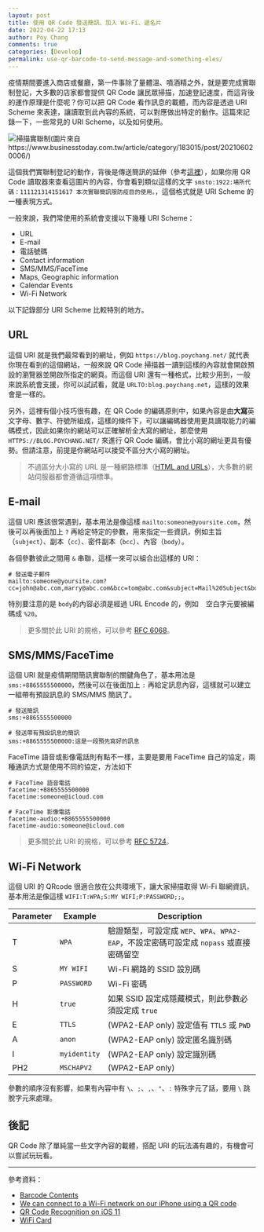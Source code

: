 ```yaml
---
layout: post
title: 使用 QR Code 發送簡訊、加入 Wi-Fi、遞名片
date: 2022-04-22 17:13
author: Poy Chang
comments: true
categories: [Develop]
permalink: use-qr-barcode-to-send-message-and-something-eles/
---
```


疫情期間要進入商店或餐廳，第一件事除了量體溫、噴酒精之外，就是要完成實聯制登記，大多數的店家都會提供 QR Code 讓民眾掃描，加速登記速度，而這背後的運作原理是什麼呢？你可以把 QR Code 看作訊息的載體，而內容是透過 URI Scheme 來表達，讓讀取到此內容的系統，可以對應做出特定的動作。這篇來記錄一下，一些常見的 URI Scheme，以及如何使用。

![掃描實聯制(圖片來自 https://www.businesstoday.com.tw/article/category/183015/post/202106020006/)](https://i.imgur.com/cjev8Kl.png)

這個我們實聯制登記的動作，背後是傳送簡訊的延伸（參考[這裡](https://g0v.hackmd.io/@au/HkmyoS-Fu#%E9%96%8B%E7%99%BC%E8%80%85-QampA)），如果你用 QR Code 讀取器來查看這圖片的內容，你會看到類似這樣的文字 `smsto:1922:場所代碼：111121314151617 本次實聯簡訊限防疫目的使用。`，這個格式就是 URI Scheme 的一種表現方式。

一般來說，我們常使用的系統會支援以下幾種 URI Scheme：

- URL
- E-mail
- 電話號碼
- Contact information
- SMS/MMS/FaceTime
- Maps, Geographic information
- Calendar Events
- Wi-Fi Network

以下記錄部分 URI Scheme 比較特別的地方。

## URL

這個 URI 就是我們最常看到的網址，例如 `https://blog.poychang.net/` 就代表你現在看到的這個網站，一般來說 QR Code 掃描器一讀到這樣的內容就會開啟預設的瀏覽器並開啟所指定的網頁。而這個 URI 還有一種格式，比較少用到，一般來說系統會支援，你可以試試看，就是 `URLTO:blog.poychang.net`，這樣的效果會是一樣的。

另外，這裡有個小技巧很有趣，在 QR Code 的編碼原則中，如果內容是由**大寫**英文字母、數字、符號所組成，這樣的條件下，可以讓編碼器使用更具讀取能力的編碼模式，因此如果你的網站可以正確解析全大寫的網址，那麼使用 `HTTPS://BLOG.POYCHANG.NET/` 來進行 QR Code 編碼，會比小寫的網址更具有優勢。但請注意，前提是你網站可以接受不區分大小寫的網址。

>不過區分大小寫的 URL 是一種網路標準（[HTML and URLs](https://www.w3.org/TR/WD-html40-970708/htmlweb.html)），大多數的網站伺服器都會遵循這項標準。

## E-mail

這個 URI 應該很常遇到，基本用法是像這樣 `mailto:someone@yoursite.com`，然後可以再後面加上 `?` 再給定特定的參數，用來指定一些資訊，例如主旨（`subject`）、副本（`cc`）、密件副本（`bcc`）、內容（`body`）。

各個參數彼此之間用 `&` 串聯，這樣一來可以組合出這樣的 URI：

```
# 發送電子郵件
mailto:someone@yoursite.com?cc=john@abc.com,marry@abc.com&bcc=tom@abc.com&subject=Mail%20Subject&body=Here%20Is%20Mail%20Body.
```

特別要注意的是 `body`的內容必須是經過 URL Encode 的，例如 ` ` 空白字元要被編碼成 `%20`。

>更多關於此 URI 的規格，可以參考 [RFC 6068](https://tools.ietf.org/html/rfc6068)。

## SMS/MMS/FaceTime

這個 URI 就是疫情期間簡訊實聯制的關鍵角色了，基本用法是 `sms:+8865555500000`，然後可以在後面加上 `:` 再給定訊息內容，這樣就可以建立一組帶有預設訊息的 SMS/MMS 簡訊了。

```
# 發送簡訊
sms:+8865555500000

# 發送帶有預設訊息的簡訊
sms:+8865555500000:這是一段預先寫好的訊息
```

FaceTime 語音或影像電話則有點不一樣，主要是要用 FaceTime 自己的協定，兩種通訊方式是使用不同的協定，方法如下

```
# FaceTime 語音電話
facetime:+8865555500000
facetime:someone@icloud.com

# FaceTime 影像電話
facetime-audio:+8865555500000
facetime-audio:someone@icloud.com
```

>更多關於此 URI 的規格，可以參考 [RFC 5724](https://datatracker.ietf.org/doc/html/rfc5724)。

## Wi-Fi Network

這個 URI 的 QRcode 很適合放在公共環境下，讓大家掃描取得 Wi-Fi 聯網資訊，基本用法是像這樣 `WIFI:T:WPA;S:MY WIFI;P:PASSWORD;;`。

| Parameter | Example      | Description                                                                             |
| --------- | ------------ | --------------------------------------------------------------------------------------- |
| T         | `WPA`        | 驗證類型，可設定成 `WEP`、`WPA`、`WPA2-EAP`，不設定密碼可設定成 `nopass` 或直接密碼留空 |
| S         | `MY WIFI`    | Wi-Fi 網路的 SSID 設別碼                                                                |
| P         | `PASSWORD`   | Wi-Fi 密碼                                                                              |
| H         | `true`       | 如果 SSID 設定成隱藏模式，則此參數必須設定成 `true`                                     |
| E         | `TTLS`       | (WPA2-EAP only) 設定值有 `TTLS` 或 `PWD`                                                |
| A         | `anon`       | (WPA2-EAP only) 設定匿名識別碼                                                          |
| I         | `myidentity` | (WPA2-EAP only) 設定識別碼                                                              |
| PH2       | `MSCHAPV2`   | (WPA2-EAP only)                                                                         |

參數的順序沒有影響，如果有內容中有 `\`、`;`、`,`、`"`、`:` 特殊字元了話，要用 `\` 跳脫字元來處理。

## 後記

QR Code 除了單純當一些文字內容的載體，搭配 URI 的玩法滿有趣的，有機會可以嘗試玩玩看。

----------

參考資料：

* [Barcode Contents](https://github.com/zxing/zxing/wiki/Barcode-Contents)
* [We can connect to a Wi-Fi network on our iPhone using a QR code](https://medium.com/@jp_pancake/we-can-connect-to-a-wi-fi-network-on-our-iphone-with-qr-codes-e33d7e0f04b5)
* [QR Code Recognition on iOS 11](https://developer.apple.com/videos/play/tech-talks/206/)
* [WiFi Card](https://wificard.io/)
